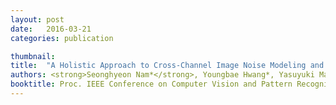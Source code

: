 ```yaml
---
layout: post
date:   2016-03-21
categories: publication

thumbnail:
title:  "A Holistic Approach to Cross-Channel Image Noise Modeling and its Application to Image Denoising"
authors: <strong>Seonghyeon Nam*</strong>, Youngbae Hwang*, Yasuyuki Matsushita, Seon Joo Kim
booktitle: Proc. IEEE Conference on Computer Vision and Pattern Recognition (CVPR) 2016
---
```

